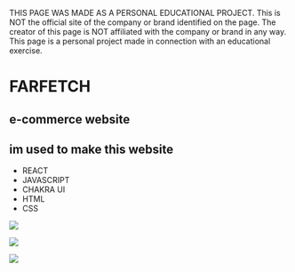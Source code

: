 THIS PAGE WAS MADE AS A PERSONAL EDUCATIONAL PROJECT. This is NOT the official site of the company or brand identified on the page. The creator of this page is NOT affiliated with the company or brand in any way. This page is a personal project made in connection with an educational exercise.

# FARFETCH  



## e-commerce website

## im used to make this website

- REACT
- JAVASCRIPT                                                                                       
-  CHAKRA UI
-  HTML 
-  CSS


![](https://lh3.googleusercontent.com/6w2IRTSQTxdW467ZEt4hjBYACkTqulEnNWtoC1ZethUPK2agcFT7OsHPdzsaDtxONxPPrrJEAnR9fOXKAKbk3HqdwZ-qUggTuyauCL9pGubxPBt5xX-_-qFIO1S9RAQ0HJVUhpULE0C_mLf4a5HSIjX8ryHb40l5ArpXUd1c2lXqqxEuCvqbwf_eWWzRBKNEiVbqb-jcBcUzSCbpIma16N9DXSdTW2_8aKRXHX-LZE2yJbXMv6IOF7Iq10WcIyqXnQzdoD_3qf3oKoFMHWhJQXkEzupJ5b31fHqeXWZbQQz-ktWTF3XRGws-b8mHd0eeHKNAC2gSdrFLIhvQ4vOio1ZlmMPs8pXhSDdStl3c1DzxBzocakyWIorr6dSj8RdOdRh2Rf9M9lwFmHoasyQfzZpYB3NTBI9ROS0dQnosM4wB6VSIKJ2vlLJHt1tKqm560Fqb-Jd5mtODzRbQtU5f-Rp4Zy-DW3ktH5QlBfdEjvArePeNUXXhLmnCp4jQqqJJukdKsPeX-cCfcXcAf-S2Y3rfnwOTU0BnjoSQuvNXIY02AiYk95AXC1NaHik6JjRWWquUwOrLa2dHqoC7dj8jWkvzb7vijghHhZf1c1gM1cs0A9UBSk6ZA5lRoLq2mg6YknJ10fooyYl6QUz6gh68N20CtsLlS1WlbsB-fKTZhKMQagXT3xCo8IWPyC74xgsYpF7dToizZ7P_nDblHxu_VKmw-JRi971SsW3usvIgpg7e7k2nMQh5LoG9EuWVUbb7dhJ7XUo6A8VDO4PVkhzUU0Oq6C2WQOYc1bMmDAy_apbPC1mrZVElOQnSdXVxIvj_reQx2RbKxdGviNoaGmTwcTfpPZPZ6JFr8ZQvUKrXIFpO0fBGYByt4vCaLkthRIOoafroZ83Ujo7TYFT283Pxo9DRSDKMnXE2aC_eV129bhj7RkOaTQ=w1314-h821-no?authuser=0)

![](https://lh3.googleusercontent.com/t9q2fZpWZF7R3X4H_aJwnHkzxjpn7-zvlE8OlNqH69YoKD_mw7yZvP3qS_9Afxn-d6G4m0pezJ3a_YvIEgSoH3iq9v35AtyyI77dsGavc7l-7pxUqzSu2tw89GheQn7qXBLzmff5yLT2ksJCbcCWTdmfEaFVmBlX5PwxcWwgs0GDHHAOxwYJjQ7OpRu17DBYyYCIZMTN05Glf69hRNCAgtRPlDKGYEhXzT9poaOJFe8KPvkjBPGWVHtKUvf5urlhpdIomx-T5TKoP8lbT_BZKkJnrkxv6zkVMqGXkGWiMk8lYSHAz_HGBX5eULc15Jv0mRoZQe17COVxRx9nqsaPdpQqOgKHghEcsNJ_Fkick8RRXP0SXClifP5Y0LiDhgYFHv4JhnLXPsGj5XPrT-Mf-aO2_7NEQw0nMQy6qM7YSjCjoHhVNSyTy-QYPrcOkaaqMSmsyQE4U0CPuZeuGldRwOe---g-7oVj3Tw8ycjGxWi7nDlqMl48FRUMfwlk5iEVnACzXknPBaIQRri79OWrEOKpSfJfTfrUX7rNjCi653KMuOGk9v-GC5InjtyYpxoNMLdBXoAgtJiUnGYcSg_sWScC4CqPSDdZkt6yTlZrUL5Lpg_Ed3wgLq15wY0Ue1WXyWWTEod_8W74UISfsdbAQwKOhR_M_GmWNh4gzH2vdVFepHfW0WpeOZ7q4ZDtIiTGsLgU37YsQXIe5j1436IV0RMRQrB4juRU5RaK1YwYIxIDU2AnbulCz73W6xEK5Ftla0M93xkiew-mqUBOe2JP7vHMHwiXkH4odD20G2SgRmecdBHmSSk3L3nBAf-PReaFInV9JQXEEe1uDxKrKFeCGnmh2Pw6guo5HQgiLPCwaYEQ-KnrpLlE9t2KVkWYLGqovKLM6bf8MAmy6vAuPyn7S1M0JiApYOsmi-QWDNxqAtsDEK-YKQ=w1314-h821-no?authuser=0)

![](https://lh3.googleusercontent.com/dwxd-qTM3FV_VFXtrO2H0LK6282ZqkBWjv_80ICodDBT-5JwxOsURPAdbLY7O_BLwbMzYg_QABkU-HV_0KGlUQBLYwLgNn26JT6GdfhyBpqXp7OWZR0683uJmFkrDt2pg9N_IiAuXMSHScjAuBmin9h_aWGFhkUF0XaFGxkK2yLsUBnOdpwWK7HAMdEzLGCWD-e9Oxm9M7rBcflMDL9Hk_b7w8BTwXLvgV-QBUQ3o8wcetYR1mBunXLq-_H1ByqRmQr0JAjWLdBPEXuvzIiLeGt5ZHLtkwkIeezIIQmH0yaiw6fpPWiMVSi1OSlsYZx-68qx0u4u-vHuS0hTzhxw4iCySL5rYGQnkfB8TVwxP4lIDaPybM7_Wz-y0o0XisPEgQeeam2P6NDmzqjxO58FUFOpnWUG8MnOGZPMGOz-JWHgLbKf1aCEap5YFqCqO1LvUXQdKal-t9UPlt8XADiGvbWX_9LNVyYWgN0sZC_7p3tP9z4RSlGWHIST_xD-zfPtLX0k3E0DRliSr_-KmJ_RCmk3uunwCiuyfZalLBeeLQW5UKHWgQAe7OIYNivW6TgQjpWdxhs6wGd83g_YUe1XnXtMsZ7ot0NaKeLBpZyZPPIo4A1Zv7si5M84-Hu611tCtYCu0esIzhsdNebgFosHXRLnd-D8PC--aKLaOwe_8LyG7Yk0ONLb2ACnjLY12wWt4Wm-Un_XZIH0mfBmtA7vyKh_QKcnrxQXPrm8HbiXMK9Kk7MF2QSKfeH02oooI6l5fkQvk0ur69kiVMNy1PZCWQTG-dxKdeAFiGlX0CnuKRY9Ginb4xUXSCdWjTWJthUouIPPW9C5gsEFeCjYe8QtASLc-16nJhEpeKN7EbpBirg9iQ3zl5RgcoRAfYl77qZV5N07XuofTJ75E_8a1ghm3SK7CDLSacUNgDh2appB3ewLNwhSvw=w1314-h821-no?authuser=0)




